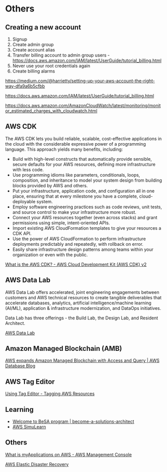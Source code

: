 # Others

## Creating a new account

1. Signup
2. Create admin group
3. Create account alias
4. Transfer billing account to admin group users - https://docs.aws.amazon.com/IAM/latest/UserGuide/tutorial_billing.html
5. Never use your root credentials again
6. Create billing alarms

https://medium.com/@harrietty/setting-up-your-aws-account-the-right-way-dfa9a6b5cfbb

https://docs.aws.amazon.com/IAM/latest/UserGuide/tutorial_billing.html

https://docs.aws.amazon.com/AmazonCloudWatch/latest/monitoring/monitor_estimated_charges_with_cloudwatch.html

## AWS CDK

The AWS CDK lets you build reliable, scalable, cost-effective applications in the cloud with the considerable expressive power of a programming language. This approach yields many benefits, including:

- Build with high-level constructs that automatically provide sensible, secure defaults for your AWS resources, defining more infrastructure with less code.
- Use programming idioms like parameters, conditionals, loops, composition, and inheritance to model your system design from building blocks provided by AWS and others.
- Put your infrastructure, application code, and configuration all in one place, ensuring that at every milestone you have a complete, cloud-deployable system.
- Employ software engineering practices such as code reviews, unit tests, and source control to make your infrastructure more robust.
- Connect your AWS resources together (even across stacks) and grant permissions using simple, intent-oriented APIs.
- Import existing AWS CloudFormation templates to give your resources a CDK API.
- Use the power of AWS CloudFormation to perform infrastructure deployments predictably and repeatedly, with rollback on error.
- Easily share infrastructure design patterns among teams within your organization or even with the public.

[What is the AWS CDK? - AWS Cloud Development Kit (AWS CDK) v2](https://docs.aws.amazon.com/cdk/v2/guide/home.html)

## AWS Data Lab

AWS Data Lab offers accelerated, joint engineering engagements between customers and AWS technical resources to create tangible deliverables that accelerate databases, analytics, artificial intelligence/machine learning (AI/ML), application & infrastructure modernization, and DataOps initiatives.

Data Lab has three offerings - the Build Lab, the Design Lab, and Resident Architect.

[AWS Data Lab](https://aws.amazon.com/aws-data-lab/)

## Amazon Managed Blockchain (AMB)

[AWS expands Amazon Managed Blockchain with Access and Query | AWS Database Blog](https://aws.amazon.com/blogs/database/aws-expands-amazon-managed-blockchain-with-access-and-query/)

## AWS Tag Editor

[Using Tag Editor - Tagging AWS Resources](https://docs.aws.amazon.com/tag-editor/latest/userguide/tag-editor.html)

## Learning

- [Welcome to BeSA program | become-a-solutions-architect](https://become-a-solutions-architect.github.io/)
- [AWS SimuLearn](https://aws.amazon.com/training/digital/aws-simulearn/)

## Others

[What is myApplications on AWS - AWS Management Console](https://docs.aws.amazon.com/awsconsolehelpdocs/latest/gsg/aws-myApplications.html)

[AWS Elastic Disaster Recovery](https://aws.amazon.com/disaster-recovery/)
